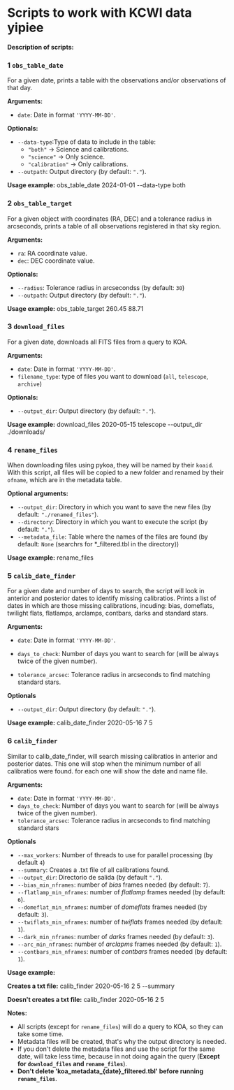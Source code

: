 # Scripts to work with KCWI data yipiee #

**Description of scripts:**

### 1 **`obs_table_date`**  
For a given date, prints a table with the observations and/or observations of that day.

 **Arguments:**
- `date`: Date in format `'YYYY-MM-DD'`.

 **Optionals:**
- `--data-type`:Type of data to include in the table:
    - `"both"` → Science and calibrations.
    - `"science"` → Only science.
    - `"calibration"` → Only calibrations.
- `--outpath`: Output directory (by default: `"."`).

 **Usage example:**
obs_table_date 2024-01-01 --data-type both



### 2 **`obs_table_target`**
For a given object with coordinates (RA, DEC) and a tolerance radius in arcseconds, prints a table of all observations registered in that sky region.

 **Arguments:**
- `ra`: RA coordinate value.
- `dec`: DEC coordinate value.

 **Optionals:**
- `--radius`: Tolerance radius in arcsecondss (by default: `30`)
- `--outpath`: Output directory (by default: `"."`).

 **Usage example:**
obs_table_target 260.45 88.71



### 3 **`download_files`**
For a given date, downloads all FITS files from a query to KOA.

 **Arguments:**
- `date`: Date in format `'YYYY-MM-DD'`.
- `filename_type`: type of files you want to download (`all`, `telescope`, `archive`)

 **Optionals:**
- `--output_dir`: Output directory (by default: `"."`).

 **Usage example:**
download_files 2020-05-15 telescope --output_dir ./downloads/



### 4 **`rename_files`**
When downloading files using pykoa, they will be named by their `koaid`. With this script, all files will be copied to a new folder and renamed by their `ofname`, which are in the metadata table.

 **Optional arguments:**
 - `--output_dir`: Directory in which you want to save the new files (by default: `"./renamed_files"`).
 - `--directory`: Directory in which you want to execute the script (by default: `"."`).
 - `--metadata_file`: Table where the names of the files are found (by default: `None` (searchrs for *_filtered.tbl in the directory))

 **Usage example:**
rename_files 



### 5 **`calib_date_finder`**
For a given date and number of days to search, the script will look in anterior and posterior dates to identify missing calibratios. Prints a list of dates in which are those missing calibrations, incuding: bias, domeflats, twilight flats, flatlamps, arclamps, contbars, darks and standard stars.

 **Arguments:**
- `date`: Date in format `'YYYY-MM-DD'`.
- `days_to_check`: Number of days you want to search for (will be always twice of the given number).

- `tolerance_arcsec`: Tolerance radius in arcseconds to find matching standard stars.

 **Optionals**
- `--output_dir`: Output directory (by default: `"."`).

 **Usage example:**
calib_date_finder 2020-05-16 7 5



### 6 **`calib_finder`**
Similar to calib_date_finder, will search missing calibratios in anterior and posterior dates. This one will stop when the minimum number of all calibratios were found. for each one will show the date and name file.

 **Arguments:**
- `date`: Date in format `'YYYY-MM-DD'`.
- `days_to_check`: Number of days you want to search for (will be always twice of the given number).
- `tolerance_arcsec`: Tolerance radius in arcseconds to find matching standard stars

 **Optionals**
- `--max_workers`: Number of threads to use for parallel processing (by default `4`)
- `--summary`: Creates a .txt file of all calibrations found. 
- `--output_dir`: Directorio de salida (by default `"."`).
- `--bias_min_nframes`: number of *bias* frames needed (by default: `7`). 
- `--flatlamp_min_nframes`: number of *flatlamp* frames needed (by default: `6`).
- `--domeflat_min_nframes`: number of *domeflats* frames needed (by default: `3`).
- `--twiflats_min_nframes`: number of *twiflats* frames needed (by default: `1`).
- `--dark_min_nframes`: number of *darks* frames needed (by default: `3`).
- `--arc_min_nframes`: number of *arclapms* frames needed (by default: `1`).
- `--contbars_min_nframes`: number of *contbars* frames needed (by default: `1`).

 **Usage example:**

**Creates a txt file:**    calib_finder 2020-05-16 2 5 --summary

**Doesn't creates a txt file:**    calib_finder 2020-05-16 2 5


 **Notes:**
- All scripts (except for `rename_files`) will do a query to KOA, so they can take some time.
- Metadata files will be created, that's why the output directory is needed.
- If you don't delete the metadata files and use the script for the same date, will take less time, because in not doing again the query (**Except for `download_files` and `rename_files`**).
- **Don't delete 'koa_metadata_{date}_filtered.tbl' before running `rename_files`**.
